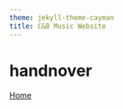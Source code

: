 ```yaml
---
theme: jekyll-theme-cayman
title: C&B Music Website
---
```


<h1>handnover</h1>

<a href="https://JoshFerkins.github.io/EIT-ac-nz-ITPM5240-202051MB-c-b-torture-Website/home.html">Home</a>
